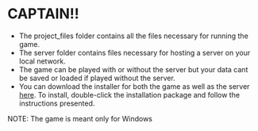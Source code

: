 # CAPTAIN!!

- The project_files folder contains all the files necessary for running the game.
- The server folder contains files necessary for hosting a server on your local network.
- The game can be played with or without the server but your data cant be saved or loaded if played without the server.
- You can download the installer for both the game as well as the server [here](https://github.com/jovanzac/Captain/releases). To install, double-click the installation package and follow the instructions presented.

NOTE: The game is meant only for Windows

